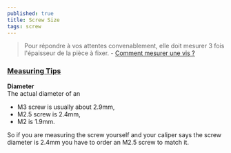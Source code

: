 ```yaml
---
published: true
title: Screw Size
tags: screw
---
```

> Pour répondre à vos attentes convenablement, elle doit mesurer 3 fois l'épaisseur de la pièce à fixer. - [Comment mesurer une vis ?](https://www.lavisserie.fr/content/13-comment-mesurer-une-vis)

### [Measuring Tips](https://www.metricscrews.us/index.php?main_page=page&id=3)

**Diameter**  
The actual diameter of an 
- M3 screw is usually about 2.9mm, 
- M2.5 screw is 2.4mm,
- M2 is 1.9mm. 

So if you are measuring the screw yourself and your caliper says the screw diameter is 2.4mm you have to order an M2.5 screw to match it.


